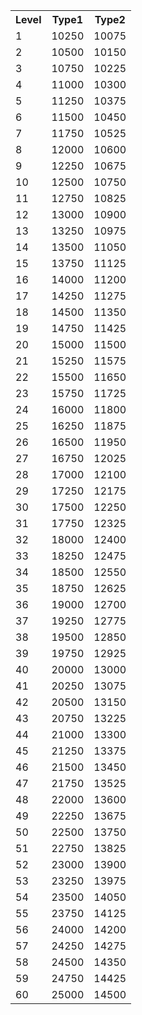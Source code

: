 <table>
    <tr>
        <th>Level</th>
        <th>Type1</h>
        <th>Type2</h>
    <tr>
        <td>1</td>
        <td>10250</td>
        <td>10075 </td>
    </tr>
    <tr>
        <td>2</td>
        <td>10500</td>
        <td>10150 </td>
    </tr>
    <tr>
        <td>3</td>
        <td>10750</td>
        <td>10225 </td>
    </tr>
    <tr>
        <td>4</td>
        <td>11000</td>
        <td>10300 </td>
    </tr>
    <tr>
        <td>5</td>
        <td>11250</td>
        <td>10375 </td>
    </tr>
    <tr>
        <td>6</td>
        <td>11500</td>
        <td>10450 </td>
    </tr>
    <tr>
        <td>7</td>
        <td>11750</td>
        <td>10525 </td>
    </tr>
    <tr>
        <td>8</td>
        <td>12000</td>
        <td>10600 </td>
    </tr>
    <tr>
        <td>9</td>
        <td>12250</td>
        <td>10675 </td>
    </tr>
    <tr>
        <td>10</td>
        <td>12500</td>
        <td>10750 </td>
    </tr>
    <tr>
        <td>11</td>
        <td>12750</td>
        <td>10825 </td>
    </tr>
    <tr>
        <td>12</td>
        <td>13000</td>
        <td>10900 </td>
    </tr>
    <tr>
        <td>13</td>
        <td>13250</td>
        <td>10975 </td>
    </tr>
    <tr>
        <td>14</td>
        <td>13500</td>
        <td>11050 </td>
    </tr>
    <tr>
        <td>15</td>
        <td>13750</td>
        <td>11125 </td>
    </tr>
    <tr>
        <td>16</td>
        <td>14000</td>
        <td>11200 </td>
    </tr>
    <tr>
        <td>17</td>
        <td>14250</td>
        <td>11275 </td>
    </tr>
    <tr>
        <td>18</td>
        <td>14500</td>
        <td>11350 </td>
    </tr>
    <tr>
        <td>19</td>
        <td>14750</td>
        <td>11425 </td>
    </tr>
    <tr>
        <td>20</td>
        <td>15000</td>
        <td>11500 </td>
    </tr>
    <tr>
        <td>21</td>
        <td>15250</td>
        <td>11575 </td>
    </tr>
    <tr>
        <td>22</td>
        <td>15500</td>
        <td>11650 </td>
    </tr>
    <tr>
        <td>23</td>
        <td>15750</td>
        <td>11725 </td>
    </tr>
    <tr>
        <td>24</td>
        <td>16000</td>
        <td>11800 </td>
    </tr>
    <tr>
        <td>25</td>
        <td>16250</td>
        <td>11875 </td>
    </tr>
    <tr>
        <td>26</td>
        <td>16500</td>
        <td>11950 </td>
    </tr>
    <tr>
        <td>27</td>
        <td>16750</td>
        <td>12025 </td>
    </tr>
    <tr>
        <td>28</td>
        <td>17000</td>
        <td>12100 </td>
    </tr>
    <tr>
        <td>29</td>
        <td>17250</td>
        <td>12175 </td>
    </tr>
    <tr>
        <td>30</td>
        <td>17500</td>
        <td>12250 </td>
    </tr>
    <tr>
        <td>31</td>
        <td>17750</td>
        <td>12325 </td>
    </tr>
    <tr>
        <td>32</td>
        <td>18000</td>
        <td>12400 </td>
    </tr>
    <tr>
        <td>33</td>
        <td>18250</td>
        <td>12475 </td>
    </tr>
    <tr>
        <td>34</td>
        <td>18500</td>
        <td>12550 </td>
    </tr>
    <tr>
        <td>35</td>
        <td>18750</td>
        <td>12625 </td>
    </tr>
    <tr>
        <td>36</td>
        <td>19000</td>
        <td>12700 </td>
    </tr>
    <tr>
        <td>37</td>
        <td>19250</td>
        <td>12775 </td>
    </tr>
    <tr>
        <td>38</td>
        <td>19500</td>
        <td>12850 </td>
    </tr>
    <tr>
        <td>39</td>
        <td>19750</td>
        <td>12925 </td>
    </tr>
    <tr>
        <td>40</td>
        <td>20000</td>
        <td>13000 </td>
    </tr>
    <tr>
        <td>41</td>
        <td>20250</td>
        <td>13075 </td>
    </tr>
    <tr>
        <td>42</td>
        <td>20500</td>
        <td>13150 </td>
    </tr>
    <tr>
        <td>43</td>
        <td>20750</td>
        <td>13225 </td>
    </tr>
    <tr>
        <td>44</td>
        <td>21000</td>
        <td>13300 </td>
    </tr>
    <tr>
        <td>45</td>
        <td>21250</td>
        <td>13375 </td>
    </tr>
    <tr>
        <td>46</td>
        <td>21500</td>
        <td>13450 </td>
    </tr>
    <tr>
        <td>47</td>
        <td>21750</td>
        <td>13525 </td>
    </tr>
    <tr>
        <td>48</td>
        <td>22000</td>
        <td>13600 </td>
    </tr>
    <tr>
        <td>49</td>
        <td>22250</td>
        <td>13675 </td>
    </tr>
    <tr>
        <td>50</td>
        <td>22500</td>
        <td>13750 </td>
    </tr>
    <tr>
        <td>51</td>
        <td>22750</td>
        <td>13825 </td>
    </tr>
    <tr>
        <td>52</td>
        <td>23000</td>
        <td>13900 </td>
    </tr>
    <tr>
        <td>53</td>
        <td>23250</td>
        <td>13975 </td>
    </tr>
    <tr>
        <td>54</td>
        <td>23500</td>
        <td>14050 </td>
    </tr>
    <tr>
        <td>55</td>
        <td>23750</td>
        <td>14125 </td>
    </tr>
    <tr>
        <td>56</td>
        <td>24000</td>
        <td>14200 </td>
    </tr>
    <tr>
        <td>57</td>
        <td>24250</td>
        <td>14275 </td>
    </tr>
    <tr>
        <td>58</td>
        <td>24500</td>
        <td>14350 </td>
    </tr>
    <tr>
        <td>59</td>
        <td>24750</td>
        <td>14425 </td>
    </tr>
    <tr>
        <td>60</td>
        <td>25000</td>
        <td>14500 </td>
    </tr>
</table>